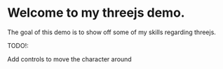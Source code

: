 # Welcome to my threejs demo.

The goal of this demo is to show off some of my skills regarding threejs.

TODO!:

Add controls to move the character around

